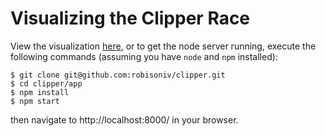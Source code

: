 # Visualizing the Clipper Race

View the visualization [here](./public/index.html), or to get the node server running, execute the following commands (assuming you have `node` and `npm` installed):

```
$ git clone git@github.com:robisoniv/clipper.git
$ cd clipper/app
$ npm install
$ npm start
```

then navigate to http://localhost:8000/ in your browser.
